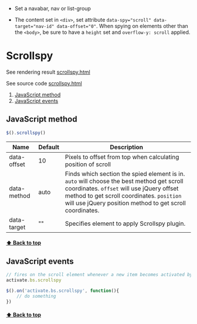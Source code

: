 [0.0]: #Scrollspy
[1.0]: #JavaScript-method
[2.0]: #JavaScript-events


[01]: https://823406519.github.io/Bootstrap/Appendix/3Components-J-Scrollspy.html
[02]: ../Appendix/3Components-J-Scrollspy.html

* Set a navabar, nav or list-group

* The content set in `<div>`, set attribute `data-spy="scroll" data-target="nav-id" data-offset="0"`. When spying on elements other than the `<body>`, be sure to have a `height` set and `overflow-y: scroll` applied.

# Scrollspy

See rendering result [scrollspy.html][01]

See source code [scrollspy.html][02]

1. [JavaScript method][1.0]
2. [JavaScript events][2.0]
## JavaScript method
```JavaScript
$().scrollspy()
```

|Name| Default| Description|
|----| ----| ---|
|data-offset| 10 | Pixels to offset from top when calculating position of scroll|
|data-method| auto | Finds which section the spied element is in. `auto` will choose the best method get scroll coordinates. `offset` will use jQuery offset method to get scroll coordinates. `position` will use jQuery position method to get scroll coordinates. |
|data-target|"" | Specifies element to apply Scrollspy plugin.

#### [⬆ Back to top][0.0]


## JavaScript events

```JavaScript
// fires on the scroll element whenever a new item becomes activated by the scrollspy
activate.bs.scrollspy

$().on('activate.bs.scrollspy', function(){
    // do something
})
```
#### [⬆ Back to top][0.0]




